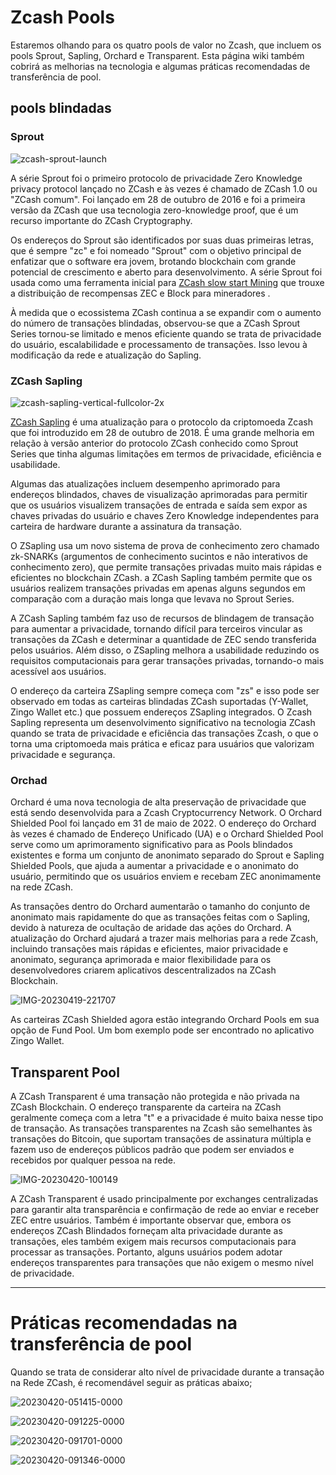 # Zcash Pools

Estaremos olhando para os quatro pools de valor no Zcash, que incluem os pools Sprout, Sapling, Orchard e Transparent. Esta página wiki também cobrirá as melhorias na tecnologia e algumas práticas recomendadas de transferência de pool.


## pools blindadas

### Sprout


![zcash-sprout-launch](https://user-images.githubusercontent.com/81990132/233535478-a84724d7-cb0e-4ad8-bfcc-499f665fba24.png)


A série Sprout foi o primeiro protocolo de privacidade Zero Knowledge privacy protocol lançado no ZCash e às vezes é chamado de ZCash 1.0 ou "ZCash comum". Foi lançado em 28 de outubro de 2016 e foi a primeira versão da ZCash que usa tecnologia zero-knowledge proof, que é um recurso importante do ZCash Cryptography.


Os endereços do Sprout são identificados por suas duas primeiras letras, que é sempre "zc" e foi nomeado "Sprout" com o objetivo principal de enfatizar que o software era jovem, brotando blockchain com grande potencial de crescimento e aberto para desenvolvimento. A série Sprout foi usada como uma ferramenta inicial para [ZCash slow start Mining](https://electriccoin.co/blog/slow-start-and-mining-ecosystem/) que trouxe a distribuição de recompensas ZEC e Block para mineradores .

À medida que o ecossistema ZCash continua a se expandir com o aumento do número de transações blindadas, observou-se que a ZCash Sprout Series tornou-se limitado e menos eficiente quando se trata de privacidade do usuário, escalabilidade e processamento de transações. Isso levou à modificação da rede e atualização do Sapling.


### ZCash Sapling

![zcash-sapling-vertical-fullcolor-2x](https://user-images.githubusercontent.com/81990132/233535552-f04b727e-078f-483a-8fbc-1628486be0c8.png)

[ZCash Sapling](https://z.cash/upgrade/sapling) é uma atualização para o protocolo da criptomoeda Zcash que foi introduzido em 28 de outubro de 2018. É uma grande melhoria em relação à versão anterior do protocolo ZCash conhecido como Sprout Series que tinha algumas limitações em termos de privacidade, eficiência e usabilidade.

Algumas das atualizações incluem desempenho aprimorado para endereços blindados, chaves de visualização aprimoradas para permitir que os usuários visualizem transações de entrada e saída sem expor as chaves privadas do usuário e chaves Zero Knowledge independentes para carteira de hardware durante a assinatura da transação.

O ZSapling usa um novo sistema de prova de conhecimento zero chamado zk-SNARKs (argumentos de conhecimento sucintos e não interativos de conhecimento zero), que permite transações privadas muito mais rápidas e eficientes no blockchain ZCash. a ZCash Sapling também permite que os usuários realizem transações privadas em apenas alguns segundos em comparação com a duração mais longa que levava no Sprout Series.

A ZCash Sapling também faz uso de recursos de blindagem de transação para aumentar a privacidade, tornando difícil para terceiros vincular as transações da ZCash e determinar a quantidade de ZEC sendo transferida pelos usuários. Além disso, o ZSapling melhora a usabilidade reduzindo os requisitos computacionais para gerar transações privadas, tornando-o mais acessível aos usuários.

O endereço da carteira ZSapling sempre começa com "zs" e isso pode ser observado em todas as carteiras blindadas ZCash suportadas (Y-Wallet, Zingo Wallet etc.) que possuem endereços ZSapling integrados. O Zcash Sapling representa um desenvolvimento significativo na tecnologia ZCash quando se trata de privacidade e eficiência das transações Zcash, o que o torna uma criptomoeda mais prática e eficaz para usuários que valorizam privacidade e segurança.

### Orchad
Orchard é uma nova tecnologia de alta preservação de privacidade que está sendo desenvolvida para a Zcash Cryptocurrency Network. O Orchard Shielded Pool foi lançado em 31 de maio de 2022. O endereço do Orchard às vezes é chamado de Endereço Unificado (UA) e o Orchard Shielded Pool serve como um aprimoramento significativo para as Pools blindados existentes e forma um conjunto de anonimato separado do Sprout e Sapling Shielded Pools, que ajuda a aumentar a privacidade e o anonimato do usuário, permitindo que os usuários enviem e recebam ZEC anonimamente na rede ZCash.

As transações dentro do Orchard aumentarão o tamanho do conjunto de anonimato mais rapidamente do que as transações feitas com o Sapling, devido à natureza de ocultação de aridade das ações do Orchard. A atualização do Orchard ajudará a trazer mais melhorias para a rede Zcash, incluindo transações mais rápidas e eficientes, maior privacidade e anonimato, segurança aprimorada e maior flexibilidade para os desenvolvedores criarem aplicativos descentralizados na ZCash Blockchain.

![IMG-20230419-221707](https://user-images.githubusercontent.com/81990132/233535609-6bf85926-567d-42ff-8b3f-9123afe98f65.jpg)

As carteiras ZCash Shielded agora estão integrando Orchard Pools em sua opção de Fund Pool. Um bom exemplo pode ser encontrado no aplicativo Zingo Wallet.


## Transparent Pool

A ZCash Transparent é uma transação não protegida e não privada na ZCash Blockchain. O endereço transparente da carteira na ZCash geralmente começa com a letra "t" e a privacidade é muito baixa nesse tipo de transação. As transações transparentes na Zcash são semelhantes às transações do Bitcoin, que suportam transações de assinatura múltipla e fazem uso de endereços públicos padrão que podem ser enviados e recebidos por qualquer pessoa na rede.


![IMG-20230420-100149](https://user-images.githubusercontent.com/81990132/233535663-bc536044-2537-41b2-9acb-69b3613e9ab6.jpg)

A ZCash Transparent é usado principalmente por exchanges centralizadas para garantir alta transparência e confirmação de rede ao enviar e receber ZEC entre usuários. Também é importante observar que, embora os endereços ZCash Blindados forneçam alta privacidade durante as transações, eles também exigem mais recursos computacionais para processar as transações. Portanto, alguns usuários podem adotar endereços transparentes para transações que não exigem o mesmo nível de privacidade.

---
###

# Práticas recomendadas na transferência de pool
Quando se trata de considerar alto nível de privacidade durante a transação na Rede ZCash, é recomendável seguir as práticas abaixo;


![20230420-051415-0000](https://user-images.githubusercontent.com/81990132/233535812-ccb41fdd-a552-4930-b136-b65dc12e0d0d.png)

![20230420-091225-0000](https://user-images.githubusercontent.com/81990132/233535882-1b3aa4e5-5022-48cf-b311-96aa8b8328ce.png)


![20230420-091701-0000](https://user-images.githubusercontent.com/81990132/233535945-09a8ce02-d4d4-4c73-99fa-14b438963a45.png)


![20230420-091346-0000](https://user-images.githubusercontent.com/81990132/233536122-6429d010-1ffa-424a-83d6-6e94eb8252e8.png)





















